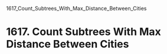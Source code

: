 1617_Count_Subtrees_With_Max_Distance_Between_Cities
# 1617. Count Subtrees With Max Distance Between Cities

